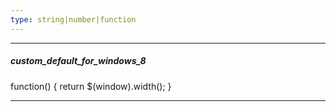 ```yaml
---
type: string|number|function
---
```

---
##### custom_default_for_windows_8
function() { return $(window).width(); }

---
